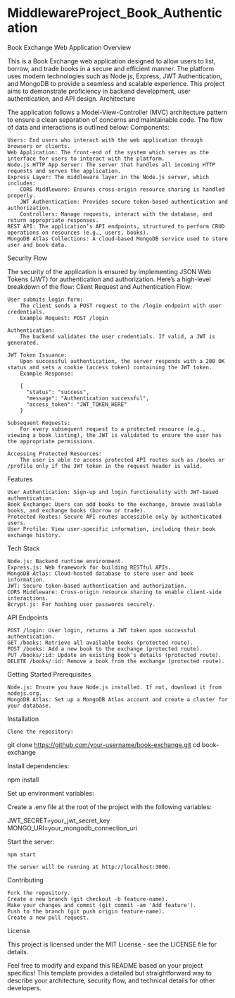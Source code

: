 ﻿# MiddlewareProject_Book_Authentication
Book Exchange Web Application
Overview

This is a Book Exchange web application designed to allow users to list, borrow, and trade books in a secure and efficient manner. The platform uses modern technologies such as Node.js, Express, JWT Authentication, and MongoDB to provide a seamless and scalable experience. This project aims to demonstrate proficiency in backend development, user authentication, and API design.
Architecture

The application follows a Model-View-Controller (MVC) architecture pattern to ensure a clean separation of concerns and maintainable code. The flow of data and interactions is outlined below:
Components:

    Users: End users who interact with the web application through browsers or clients.
    Web Application: The front-end of the system which serves as the interface for users to interact with the platform.
    Node.js HTTP App Server: The server that handles all incoming HTTP requests and serves the application.
    Express Layer: The middleware layer in the Node.js server, which includes:
        CORS Middleware: Ensures cross-origin resource sharing is handled properly.
        JWT Authentication: Provides secure token-based authentication and authorization.
        Controllers: Manage requests, interact with the database, and return appropriate responses.
    REST API: The application’s API endpoints, structured to perform CRUD operations on resources (e.g., users, books).
    MongoDB Atlas Collections: A cloud-based MongoDB service used to store user and book data.

Security Flow

The security of the application is ensured by implementing JSON Web Tokens (JWT) for authentication and authorization. Here’s a high-level breakdown of the flow:
Client Request and Authentication Flow:

    User submits login form:
        The client sends a POST request to the /login endpoint with user credentials.
        Example Request: POST /login

    Authentication:
        The backend validates the user credentials. If valid, a JWT is generated.

    JWT Token Issuance:
        Upon successful authentication, the server responds with a 200 OK status and sets a cookie (access token) containing the JWT token.
        Example Response:

        {
          "status": "success",
          "message": "Authentication successful",
          "access_token": "JWT_TOKEN_HERE"
        }

    Subsequent Requests:
        For every subsequent request to a protected resource (e.g., viewing a book listing), the JWT is validated to ensure the user has the appropriate permissions.

    Accessing Protected Resources:
        The user is able to access protected API routes such as /books or /profile only if the JWT token in the request header is valid.

Features

    User Authentication: Sign-up and login functionality with JWT-based authentication.
    Book Exchange: Users can add books to the exchange, browse available books, and exchange books (borrow or trade).
    Protected Routes: Secure API routes accessible only by authenticated users.
    User Profile: View user-specific information, including their book exchange history.

Tech Stack

    Node.js: Backend runtime environment.
    Express.js: Web framework for building RESTful APIs.
    MongoDB Atlas: Cloud-hosted database to store user and book information.
    JWT: Secure token-based authentication and authorization.
    CORS Middleware: Cross-origin resource sharing to enable client-side interactions.
    Bcrypt.js: For hashing user passwords securely.

API Endpoints

    POST /login: User login, returns a JWT token upon successful authentication.
    GET /books: Retrieve all available books (protected route).
    POST /books: Add a new book to the exchange (protected route).
    PUT /books/:id: Update an existing book's details (protected route).
    DELETE /books/:id: Remove a book from the exchange (protected route).

Getting Started
Prerequisites

    Node.js: Ensure you have Node.js installed. If not, download it from nodejs.org.
    MongoDB Atlas: Set up a MongoDB Atlas account and create a cluster for your database.

Installation

    Clone the repository:

git clone https://github.com/your-username/book-exchange.git
cd book-exchange

Install dependencies:

npm install

Set up environment variables:

Create a .env file at the root of the project with the following variables:

JWT_SECRET=your_jwt_secret_key
MONGO_URI=your_mongodb_connection_uri

Start the server:

    npm start

    The server will be running at http://localhost:3000.

Contributing

    Fork the repository.
    Create a new branch (git checkout -b feature-name).
    Make your changes and commit (git commit -am 'Add feature').
    Push to the branch (git push origin feature-name).
    Create a new pull request.

License

This project is licensed under the MIT License - see the LICENSE file for details.

Feel free to modify and expand this README based on your project specifics! This template provides a detailed but straightforward way to describe your architecture, security flow, and technical details for other developers.
